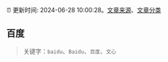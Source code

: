 :alarm_clock: 更新时间: 2024-06-28 10:00:28。[文章来源](/README.md)、[文章分类](/TAGS.md)

## 百度


> 关键字：`baidu`、`Baidu`、`百度`、`文心`



